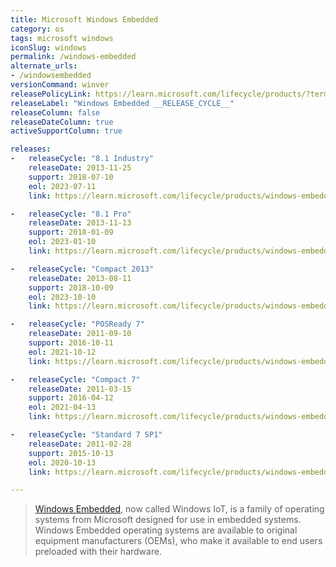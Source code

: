 ```yaml
---
title: Microsoft Windows Embedded
category: os
tags: microsoft windows
iconSlug: windows
permalink: /windows-embedded
alternate_urls:
- /windowsembedded
versionCommand: winver
releasePolicyLink: https://learn.microsoft.com/lifecycle/products/?terms=Windows%20Embedded
releaseLabel: "Windows Embedded __RELEASE_CYCLE__"
releaseColumn: false
releaseDateColumn: true
activeSupportColumn: true

releases:
-   releaseCycle: "8.1 Industry"
    releaseDate: 2013-11-25
    support: 2018-07-10
    eol: 2023-07-11
    link: https://learn.microsoft.com/lifecycle/products/windows-embedded-81-industry

-   releaseCycle: "8.1 Pro"
    releaseDate: 2013-11-13
    support: 2018-01-09
    eol: 2023-01-10
    link: https://learn.microsoft.com/lifecycle/products/windows-embedded-81-pro

-   releaseCycle: "Compact 2013"
    releaseDate: 2013-08-11
    support: 2018-10-09
    eol: 2023-10-10
    link: https://learn.microsoft.com/lifecycle/products/windows-embedded-compact-2013

-   releaseCycle: "POSReady 7"
    releaseDate: 2011-09-10
    support: 2016-10-11
    eol: 2021-10-12
    link: https://learn.microsoft.com/lifecycle/products/windows-embedded-posready-7

-   releaseCycle: "Compact 7"
    releaseDate: 2011-03-15
    support: 2016-04-12
    eol: 2021-04-13
    link: https://learn.microsoft.com/lifecycle/products/windows-embedded-compact-7

-   releaseCycle: "Standard 7 SP1"
    releaseDate: 2011-02-28
    support: 2015-10-13
    eol: 2020-10-13
    link: https://learn.microsoft.com/lifecycle/products/windows-embedded-standard-7

---
```


> [Windows Embedded](https://developer.microsoft.com/windows/iot/), now called Windows IoT, is a
> family of operating systems from Microsoft designed for use in embedded systems. Windows Embedded
> operating systems are available to original equipment manufacturers (OEMs), who make it available
> to end users preloaded with their hardware.
